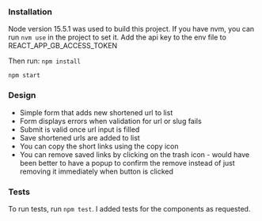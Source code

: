 ### Installation

Node version 15.5.1 was used to build this project. If you have nvm, you can run `nvm use` in the project to set it.
Add the api key to the env file to REACT_APP_GB_ACCESS_TOKEN

Then run:
`npm install`

`npm start`

### Design
- Simple form that adds new shortened url to list
- Form displays errors when validation for url or slug fails
- Submit is valid once url input is filled
- Save shortened urls are added to list
- You can copy the short links using the copy icon
- You can remove saved links by clicking on the trash icon - would have been better to have a popup to confirm the remove instead of just removing it immediately when button is clicked

### Tests
To run tests, run `npm test`. I added tests for the components as requested.